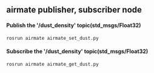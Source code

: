 ## airmate publisher, subscriber node

#### Publish the '/dust_density' topic(std_msgs/Float32)
```
rosrun airmate airmate_set_dust.py
````

#### Subscribe the '/dust_density' topic(std_msgs/Float32)
```
rosrun airmate airmate_get_dust.py
````
